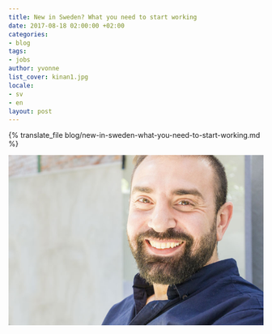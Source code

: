 ```yaml
---
title: New in Sweden? What you need to start working
date: 2017-08-18 02:00:00 +02:00
categories:
- blog
tags:
- jobs
author: yvonne
list_cover: kinan1.jpg
locale:
- sv
- en
layout: post
---
```


{% translate_file blog/new-in-sweden-what-you-need-to-start-working.md %}

![Kinan](/assets/images/blog/kinan1.jpg)

